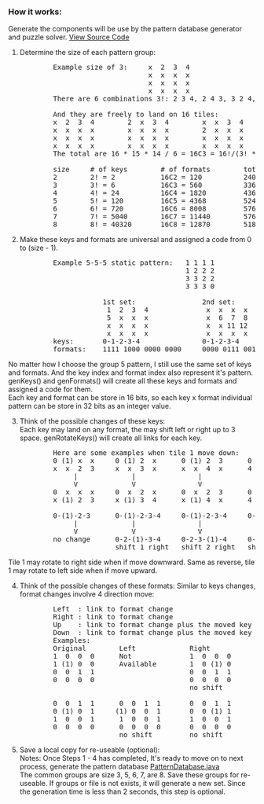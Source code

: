 ### How it works:  
Generate the components will be use by the pattern database generator 
and puzzle solver.  [View Source Code]

1.  Determine the size of each pattern group:
    <pre>
            Example size of 3:     x  2  3  4 
                                   x  x  x  x
                                   x  x  x  x
                                   x  x  x  x
            There are 6 combinations 3!: 2 3 4, 2 4 3, 3 2 4, 3 4 2, 4 2 3, 4 3 2      

            And they are freely to land on 16 tiles:
            x  2  3  4        2  x  3  4        x  x  3  4        x  x  3  x
            x  x  x  x        x  x  x  x        2  x  x  x        2  x  x  4
            x  x  x  x        x  x  x  x        x  x  x  x        x  x  x  x
            x  x  x  x        x  x  x  x        x  x  x  x        x  x  x  x      etc...      
            The total are 16 * 15 * 14 / 6 = 16C3 = 16!/(3! * (16 - 3)!) = 560
            
            size     # of keys        # of formats        total size
            2        2! = 2           16C2 = 120          240
            3        3! = 6           16C3 = 560          3360
            4        4! = 24          16C4 = 1820         43680
            5        5! = 120         16C5 = 4368         524160
            6        6! = 720         16C6 = 8008         5765760
            7        7! = 5040        16C7 = 11440        57657600
            8        8! = 40320       16C8 = 12870        518918400</pre>   

2.  Make these keys and formats are universal and assigned a code from 0 to (size - 1).
    <pre>
            Example 5-5-5 static pattern:   1 1 1 1
                                            1 2 2 2
                                            3 3 2 2 
                                            3 3 3 0

                        1st set:                2nd set:                3rd set:
                         1  2  3  4              x  x  x  x              x  x  x  x
                         5  x  x  x              x  6  7  8              x  x  x  x
                         x  x  x  x              x  x 11 12              9 10  x  x
                         x  x  x  x              x  x  x  x             13 14 15  x      
            keys:       0-1-2-3-4               0-1-2-3-4               0-1-2-3-4
            formats:    1111 1000 0000 0000     0000 0111 0011 0000     0000 0000 1100 1110</pre>
            
No matter how I choose the group 5 pattern, I still use the same set of keys and formats.  And the key index and format index also represent it's pattern.
genKeys() and genFormats() will create all these keys and formats and assigned a code for them.  
Each key and format can be store in 16 bits, so each key x format individual pattern can be 
store in 32 bits as an integer value.

3.  Think of the possible changes of these keys:  
Each key may land on any format, the may shift left or right up to 3 space.
genRotateKeys() will create all links for each key.
    <pre>
            Here are some examples when tile 1 move down:
            0 (1) x  x     0 (1) 2  x      0 (1) 2  3      0 (1) 2  3        
            x  x  2  3     x  x  3  x      x  x  4  x      4  x  x  x        
                 |             |               |               |
                 V             V               V               V
            0  x  x  x     0  x  2  x      0  x  2  3      0  x  2  3        
            x (1) 2  3     x (1) 3  4      x (1) 4  x      4 (1) x  x        

            0-(1)-2-3      0-(1)-2-3-4     0-(1)-2-3-4     0-(1)-2-3-4
                 |             |               |               |
                 V             V               V               V
            no change      0-2-(1)-3-4     0-2-3-(1)-4     0-2-3-4-(1)
                           shift 1 right   shift 2 right   shift 3 right
</pre>
Tile 1 may rotate to right side when if move downward.  
Same as reverse, tile 1 may rotate to left side when if move upward.

4.  Think of the possible changes of these formats:
Similar to keys changes, format changes involve 4 direction move:  
    <pre>
            Left  : link to format change
            Right : link to format change
            Up    : link to format change plus the moved key shift to left
            Down  : link to format change plus the moved key shift to right
            Examples:
            Original        Left             Right           Up              Down
            1  0  0  0      Not              1  0  0  0      1 (1) 0  0      1  0  0  0
            1 (1) 0  0      Available        1  0 (1) 0      1  0  0  0      1  0  0  0
            0  0  1  1                       0  0  1  1      0  0  1  1      0 (1) 1  1                       
            0  0  0  0                       0  0  0  0      0  0  0  0      0  0  0  0
                                             no shift        shift 1 left    no shift     

            0  0  1  1      0  0  1  1       0  0  1  1      0 (1) 1  1      0  0  1  1     
            0 (1) 0  1     (1) 0  0  1       0  0 (1) 1      0  0  0  1      0  0  0  1 
            1  0  0  1      1  0  0  1       1  0  0  1      1  0  0  1      1 (1) 0  1                       
            0  0  0  0      0  0  0  0       0  0  0  0      0  0  0  0      0  0  0  0
                            no shift         no shift        shift 2 left    shift 2 right</pre>

5. Save a local copy for re-useable (optional):  
    Notes: Once Steps 1 - 4 has completed, It's ready to move on to next process, generate the pattern database [PatternDatabase.java]   
The common groups are size 3, 5, 6, 7, are 8.  Save these groups for re-useable.  If groups or file is not exists, it will generate a new set.  Since the generation time is less than 2 seconds, this step is optional.

[View Source Code]: https://github.com/mwong510ca/HeuristicSearch-AdditivePatternDatabase-15Puzzle/blob/master/src/mwong/myprojects/fifteenpuzzle/solver/components/PatternElement.java
[PatternDatabase.java]: https://github.com/mwong510ca/HeuristicSearch-AdditivePatternDatabase-15Puzzle/blob/master/PatternDatabase.java%20-%20details.md
